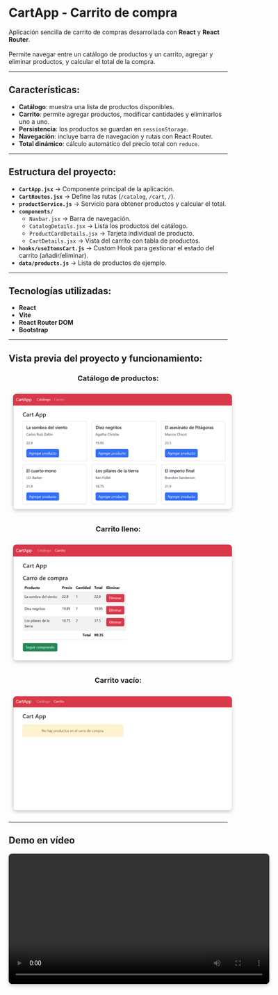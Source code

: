 # CartApp - Carrito de compra

Aplicación sencilla de carrito de compras desarrollada con **React** y **React Router**.  
<br>
Permite navegar entre un catálogo de productos y un carrito, agregar y eliminar productos, y calcular el total de la compra.

---

## Características:

- **Catálogo**: muestra una lista de productos disponibles.  
- **Carrito**: permite agregar productos, modificar cantidades y eliminarlos uno a uno.  
- **Persistencia**: los productos se guardan en `sessionStorage`.  
- **Navegación**: incluye barra de navegación y rutas con React Router.  
- **Total dinámico**: cálculo automático del precio total con `reduce`.

---

## Estructura del proyecto:

- **`CartApp.jsx`** → Componente principal de la aplicación.  
- **`CartRoutes.jsx`** → Define las rutas (`/catalog`, `/cart`, `/`).  
- **`productService.js`** → Servicio para obtener productos y calcular el total.  
- **`components/`**  
  - `Navbar.jsx` → Barra de navegación.  
  - `CatalogDetails.jsx` → Lista los productos del catálogo.  
  - `ProductCardDetails.jsx` → Tarjeta individual de producto.  
  - `CartDetails.jsx` → Vista del carrito con tabla de productos.  
- **`hooks/useItemsCart.js`** → Custom Hook para gestionar el estado del carrito (añadir/eliminar).  
- **`data/products.js`** → Lista de productos de ejemplo.

---

## Tecnologías utilizadas:

- **React**
- **Vite**
- **React Router DOM**
- **Bootstrap**

---

## Vista previa del proyecto y funcionamiento:

<div align="center">

### Catálogo de productos:
<img src="https://raw.githubusercontent.com/APoves/DAW-aprendizaje/main/Cart%20(React)/src/assets/products.png" alt="Productos" width="600" style="margin: 10px; border-radius: 8px; box-shadow: 0 4px 8px rgba(0,0,0,0.2);">

### Carrito lleno:
<img src="https://raw.githubusercontent.com/APoves/DAW-aprendizaje/main/Cart%20(React)/src/assets/cart-full.png" alt="Carrito lleno" width="600" style="margin: 10px; border-radius: 8px; box-shadow: 0 4px 8px rgba(0,0,0,0.2);">

### Carrito vacío:
<img src="https://raw.githubusercontent.com/APoves/DAW-aprendizaje/main/Cart%20(React)/src/assets/cart-empty.png" alt="Carrito vacío" width="600" style="margin: 10px; border-radius: 8px; box-shadow: 0 4px 8px rgba(0,0,0,0.2);">

</div>

---

## Demo en vídeo

<div align="center">
<video width="600" controls style="border-radius: 8px; box-shadow: 0 4px 8px rgba(0,0,0,0.2);">
  <source src="https://raw.githubusercontent.com/APoves/DAW-aprendizaje/main/Cart%20(React)/src/assets/demo-CartApp.gif" type="img/gif">
</video>
</div>